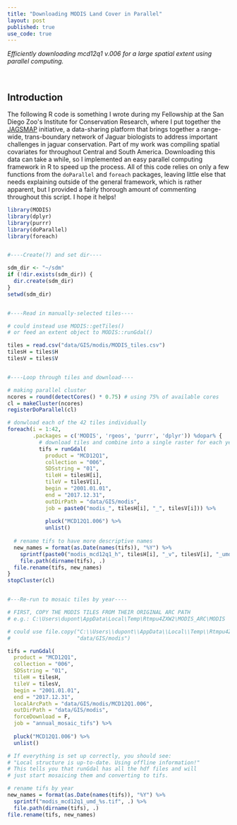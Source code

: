 ```yaml
---
title: "Downloading MODIS Land Cover in Parallel"
layout: post
published: true
use_code: true
---
```

<i>Efficiently downloading mcd12q1 v.006 for a large spatial extent using parallel computing.</i>

<br>

## Introduction

The following R code is something I wrote during my Fellowship at the San Diego Zoo's Institute for Conservation Research, where I put together the [JAGSMAP](http://www.JAGSMAP.org) initiative, a data-sharing platform that brings together a range-wide, trans-boundary network of Jaguar biologists to address important challenges in jaguar conservation. Part of my work was compiling spatial covariates for throughout Central and South America. Downloading this data can take a while, so I implemented an easy parallel computing framework in R to speed up the process. All of this code relies on only a few functions from the `doParallel` and `foreach` packages, leaving little else that needs explaining outside of the general framework, which is rather apparent, but I provided a fairly thorough amount of commenting throughout this script. I hope it helps! 


```r
library(MODIS)
library(dplyr)
library(purrr)
library(doParallel)
library(foreach)


#----Create(?) and set dir----

sdm_dir <- "~/sdm"
if (!dir.exists(sdm_dir)) {
  dir.create(sdm_dir)
}
setwd(sdm_dir)


#----Read in manually-selected tiles----

# could instead use MODIS::getTiles() 
# or feed an extent object to MODIS::runGdal()

tiles = read.csv("data/GIS/modis/MODIS_tiles.csv")
tilesH = tiles$H
tilesV = tiles$V


#----Loop through tiles and download----

# making parallel cluster
ncores = round(detectCores() * 0.75) # using 75% of available cores
cl = makeCluster(ncores)
registerDoParallel(cl)

# donwload each of the 42 tiles individually
foreach(i = 1:42,
        .packages = c('MODIS', 'rgeos', 'purrr', 'dplyr')) %dopar% {
          # download tiles and combine into a single raster for each year
          tifs = runGdal(
            product = "MCD12Q1",
            collection = "006",
            SDSstring = "01",
            tileH = tilesH[i],
            tileV = tilesV[i],
            begin = "2001.01.01",
            end = "2017.12.31",
            outDirPath = "data/GIS/modis",
            job = paste0("modis_", tilesH[i], "_", tilesV[i])) %>%
            
            pluck("MCD12Q1.006") %>%
            unlist()
          
  # rename tifs to have more descriptive names
  new_names = format(as.Date(names(tifs)), "%Y") %>%
    sprintf(paste0("modis_mcd12q1_h", tilesH[i], "_v", tilesV[i], "_umd_%s.tif"), .) %>%
    file.path(dirname(tifs), .)
  file.rename(tifs, new_names)
}
stopCluster(cl)


#---Re-run to mosaic tiles by year----

# FIRST, COPY THE MODIS TILES FROM THEIR ORIGINAL ARC PATH
# e.g.: C:\Users\dupont\AppData\Local\Temp\Rtmpu4ZXW2\MODIS_ARC\MODIS

# could use file.copy("C:\\Users\\dupont\\AppData\\Local\\Temp\\Rtmpu4ZXW2\\MODIS_ARC\\MODIS\\MCD12Q1.006",
#                     "data/GIS/modis")

tifs = runGdal(
  product = "MCD12Q1",
  collection = "006",
  SDSstring = "01",
  tileH = tilesH,
  tileV = tilesV,
  begin = "2001.01.01",
  end = "2017.12.31",
  localArcPath = "data/GIS/modis/MCD12Q1.006",
  outDirPath = "data/GIS/modis",
  forceDownload = F,
  job = "annual_mosaic_tifs") %>%
  
  pluck("MCD12Q1.006") %>%
  unlist()

# If everything is set up correctly, you should see:
# "Local structure is up-to-date. Using offline information!"
# This tells you that runGdal has all the hdf files and will
# just start mosaicing them and converting to tifs.

# rename tifs by year
new_names = format(as.Date(names(tifs)), "%Y") %>% 
  sprintf("modis_mcd12q1_umd_%s.tif", .) %>% 
  file.path(dirname(tifs), .)
file.rename(tifs, new_names)
```
